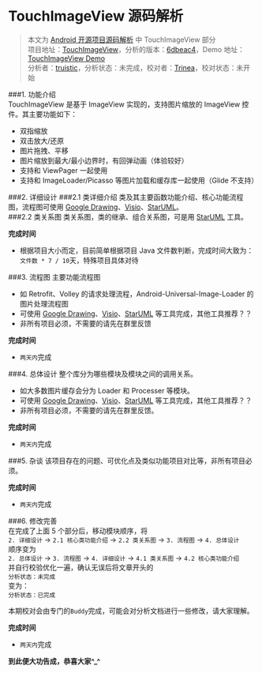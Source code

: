 TouchImageView 源码解析
====================================
> 本文为 [Android 开源项目源码解析](http://a.codekk.com) 中 TouchImageView 部分  
 项目地址：[TouchImageView](https://github.com/MikeOrtiz/TouchImageView)，分析的版本：[6dbeac4](https://github.com/MikeOrtiz/TouchImageView/commit/6dbeac4f11936185ba374c73144ac431c23c9aab "Commit id is 6dbeac4f11936185ba374c73144ac431c23c9aab")，Demo 地址：[TouchImageView Demo](https://github.com/aosp-exchange-group/android-open-project-demo/tree/master/touchimageview-demo)    
 分析者：[truistic](https://github.com/truistic)，分析状态：未完成，校对者：[Trinea](https://github.com/trinea)，校对状态：未开始   


###1. 功能介绍  
TouchImageView 是基于 ImageView 实现的，支持图片缩放的 ImageView 控件。其主要功能如下：
* 双指缩放
* 双击放大/还原
* 图片拖拽、平移
* 图片缩放到最大/最小边界时，有回弹动画（体验较好）
* 支持和 ViewPager 一起使用
* 支持和 ImageLoader/Picasso 等图片加载和缓存库一起使用（Glide 不支持）

###2. 详细设计
###2.1 类详细介绍
类及其主要函数功能介绍、核心功能流程图，流程图可使用 [Google Drawing](https://docs.google.com/drawings)、[Visio](http://products.office.com/en-us/visio/flowchart-software)、[StarUML](http://staruml.io/)。  
###2.2 类关系图
类关系图，类的继承、组合关系图，可是用 [StarUML](http://staruml.io/) 工具。  

**完成时间**  
- 根据项目大小而定，目前简单根据项目 Java 文件数判断，完成时间大致为：`文件数 * 7 / 10`天，特殊项目具体对待  

###3. 流程图
主要功能流程图  
- 如 Retrofit、Volley 的请求处理流程，Android-Universal-Image-Loader 的图片处理流程图  
- 可使用 [Google Drawing](https://docs.google.com/drawings)、[Visio](http://products.office.com/en-us/visio/flowchart-software)、[StarUML](http://staruml.io/) 等工具完成，其他工具推荐？？  
- 非所有项目必须，不需要的请先在群里反馈  

**完成时间**  
- `两天内`完成  

###4. 总体设计
整个库分为哪些模块及模块之间的调用关系。  
- 如大多数图片缓存会分为 Loader 和 Processer 等模块。  
- 可使用 [Google Drawing](https://docs.google.com/drawings)、[Visio](http://products.office.com/en-us/visio/flowchart-software)、[StarUML](http://staruml.io/) 等工具完成，其他工具推荐？？  
- 非所有项目必须，不需要的请先在群里反馈。  

**完成时间**  
- `两天内`完成  

###5. 杂谈
该项目存在的问题、可优化点及类似功能项目对比等，非所有项目必须。  

**完成时间**  
- `两天内`完成  

###6. 修改完善  
在完成了上面 5 个部分后，移动模块顺序，将  
`2. 详细设计` -> `2.1 核心类功能介绍` -> `2.2 类关系图` -> `3. 流程图` -> `4. 总体设计`  
顺序变为  
`2. 总体设计` -> `3. 流程图` -> `4. 详细设计` -> `4.1 类关系图` -> `4.2 核心类功能介绍`  
并自行校验优化一遍，确认无误后将文章开头的  
`分析状态：未完成`  
变为：  
`分析状态：已完成`  

本期校对会由专门的`Buddy`完成，可能会对分析文档进行一些修改，请大家理解。  

**完成时间**  
- `两天内`完成  

**到此便大功告成，恭喜大家^_^**  
